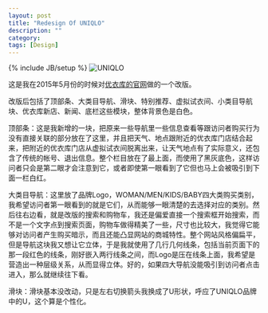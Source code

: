 ```yaml
---
layout: post
title: "Redesign Of UNIQLO"
description: ""
category: 
tags: [Design]
---
```

{% include JB/setup %}
![UNIQLO](http://www.feudanan.com/images/uniqlo.jpg)

这是我在2015年5月份的时候对[优衣库的官网](http://www.uniqlo.cn/)做的一个改版。

改版后包括了顶部条、大类目导航、滑块、特别推荐、虚拟试衣间、小类目导航块、优衣库新店、新闻、底栏这些模块，整体背景色是白色。

顶部条：这是我新增的一块，把原来一些导航里一些信息查看等跟访问者购买行为没有直接关联的部分放在了这里，并且把天气、地点跟附近的优衣库门店结合起来，把附近的优衣库门店从虚拟试衣间脱离出来，让天气地点有了实际意义，还包含了传统的帐号、退出信息。整个栏目放在了最上面，而使用了黑灰底色，这样访问者只会是第二眼才会注意到它，或者即使第一眼看到了它但也马上会被吸引到下面一栏白红。

大类目导航：这里放了品牌Logo，WOMAN/MEN/KIDS/BABY四大类购买类别，我希望访问者第一眼看到的就是它们，从而能够一眼清楚的去选择对应的类别。然后往右边看，就是改版的搜索和购物车，我还是偏爱直接一个搜索框开始搜索，而不是一个文字点到搜索页面，购物车做得精美了一些，尺寸也比较大，我觉得它能够对访问者产生购买暗示，而且还能凸显网站的商城特性。整个网站风格偏扁平，但是导航这块我又想让它立体，于是我就使用了几行几何线条，包括当前页面下的那一段红色的线条，刚好嵌入两行线条之间，而Logo是压在线条上面，我希望是营造出一种层级关系，从而显得立体。好的，如果四大导航没能吸引到访问者点击进入，那么就继续往下看。

滑块：滑块基本没改动，只是左右切换箭头我换成了U形状，呼应了UNIQLO品牌中的U，这个算是个性化。
